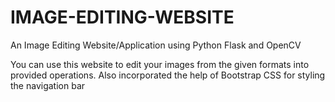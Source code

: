 # IMAGE-EDITING-WEBSITE


An Image Editing Website/Application using Python Flask and OpenCV


You can use this website to edit your images from the given formats into provided operations. Also incorporated the help of Bootstrap CSS for styling the navigation bar
